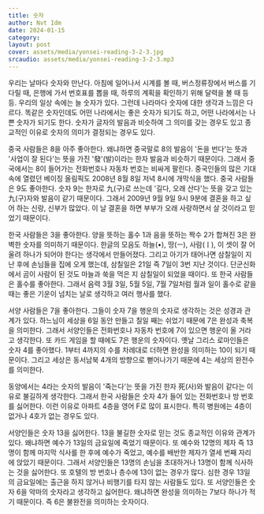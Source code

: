 ```yaml
---
title: 숫자
author: Nvt Idm
date: 2024-01-15
category:
layout: post
cover: assets/media/yonsei-reading-3-2-3.jpg
srcaudio: assets/media/yonsei-reading-3-2-3.mp3
---
```

우리는 날마다 숫자와 만난다. 아침에 일어나서 시계를 볼 때, 버스정류장에서 버스를 기다릴 때, 은행에 가서 번호표를 뽑을 때, 하루의 계획을 확인하기 위해 달력을 볼 때 등등. 우리의 일상 속에는 늘 숫자가 있다. 그런데 나라마다 숫자에 대한 생각과 느낌은 다르다. 똑같은 숫자인데도 어떤 나라에서는 좋은 숫자가 되기도 하고, 어떤 나라에서는 나쁜 숫자가 되기도 한다. 숫자가 글자의 발음과 비슷하여 그 의미를 갖는 경우도 있고 종교적인 이유로 숫자의 의미가 결정되는 경우도 있다.

중국 사람들은 8을 아주 좋아한다. 왜냐하면 중국말로 8의 발음이 '돈을 번다'는 뜻과 '사업이 잘 된다'는 뜻을 가진 '發'(발)이라는 한자 발음과 비슷하기 때문이다. 그래서 중국에서는 8이 들어가는 전화번호나 자동차 번호는 비싸게 팔린다. 중국인들의 많은 기대 속에 열렸던 베이징 올림픽도 2008년 8월 8일 저녁 8시에 개막식을 했다. 중국 사람들은 9도 좋아한다. 숫자 9는 한자로 九(구)로 쓰는데 '길다, 오래 산다'는 뜻을 갖고 있는 九(구)자와 발음이 같기 때문이다. 그래서 2009년 9월 9일 9시 9분에 결혼을 하고 싶어 하는 신랑, 신부가 많았다. 이 날 결혼을 하면 부부가 오래 사랑하면서 살 것이라고 믿었기 때문이다.

한국 사람들은 3을 좋아한다. 양을 뜻하는 홀수 1과 음을 뜻하는 짝수 2가 합쳐진 3은 완벽한 숫자를 의미하기 때문이다. 한글의 모음도 하늘(•), 땅(ㅡ), 사람(ㅣ), 이 셋이 잘 어울려 하나가 되어야 한다는 생각에서 만들어졌다. 그리고 아기가 태어나면 삼칠일이 지난 후에 손님들을 집에 오게 했는데, 삼칠일은 21일 즉 7일이 3번 지난 것이다. 단군신화에서 곰이 사람이 된 것도 마늘과 쑥을 먹은 지 삼칠일이 되었을 때이다. 또 한국 사람들은 홀수를 좋아한다. 그래서 음력 3월 3일, 5월 5일, 7월 7일처럼 월과 일이 홀수로 같을 때는 좋은 기운이 넘치는 날로 생각하고 여러 행사를 했다.

서양 사람들은 7을 좋아한다. 그들이 숫자 7을 행운의 숫자로 생각하는 것은 성경과 관계가 있다. 하느님이 세상을 6일 동안 만들고 칠일 째는 쉬었기 때문에 7은 완성과 축복을 의미한다. 그래서 서양인들은 전화번호나 자동차 번호에 7이 있으면 행운이 올 거라고 생각한다. 또 카드 게임을 할 때에도 7은 행운의 숫자이다. 옛날 그리스 로마인들은 숫자 4를 좋아했다. 1부터 4까지의 수를 차례대로 더하면 완성을 의미하는 10이 되기 때문이다. 그리고 세상은 동서남북 4개의 방향으로 뻗어나가기 때문에 4는 세상의 완전수를 의미한다.

동양에서는 4라는 숫자의 발음이 '죽는다'는 뜻을 가진 한자 死(사)와 발음이 같다는 이유로 불길하게 생각한다. 그래서 한국 사람들은 숫자 4가 들어 있는 전화번호나 방 번호를 싫어한다. 이런 이유로 아파트 4층을 영어 F로 많이 표시한다. 특히 병원에는 4층이 없거나 4호가 없는 경우도 있다.

서양인들은 숫자 13을 싫어한다. 13을 불길한 숫자로 믿는 것도 종교적인 이유와 관계가 있다. 왜냐하면 예수가 13일의 금요일에 죽었기 때문이다. 또 예수와 12명의 제자 즉 13명이 함께 마지막 식사를 한 후에 예수가 죽었고, 예수를 배반한 제자가 열세 번째 자리에 앉았기 때문이다. 그래서 서양인들은 13명의 손님을 초대하거나 13명이 함께 식사하는 것을 싫어한다. 또 호텔의 방 번호나 층수에 13이 없는 경우가 많다. 심한 경우 13일의 금요일에는 출근을 하지 않거나 비행기를 타지 않는 사람들도 있다. 또 서양인들은 숫자 6을 악마의 숫자라고 생각하고 싫어한다. 왜냐하면 완성을 의미하는 7보다 하나가 적기 때문이다. 즉 6은 불완전을 의미하는 숫자이다.